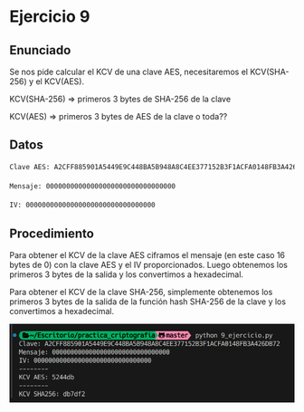# Ejercicio 9

## Enunciado

Se nos pide calcular el KCV de una clave AES, necesitaremos el KCV(SHA-256) y el KCV(AES).

KCV(SHA-256) => primeros 3 bytes de SHA-256 de la clave

KCV(AES) => primeros 3 bytes de AES de la clave o toda??

## Datos

```bash
Clave AES: A2CFF885901A5449E9C448BA5B948A8C4EE377152B3F1ACFA0148FB3A426DB72

Mensaje: 00000000000000000000000000000000

IV: 00000000000000000000000000000000
```

## Procedimiento

Para obtener el KCV de la clave AES ciframos el mensaje (en este caso 16 bytes de 0) con la clave AES y el IV proporcionados. Luego obtenemos los primeros 3 bytes de la salida y los convertimos a hexadecimal.

Para obtener el KCV de la clave SHA-256, simplemente obtenemos los primeros 3 bytes de la salida de la función hash SHA-256 de la clave y los convertimos a hexadecimal.

![Ejercicio 9](./imgs/9.png)